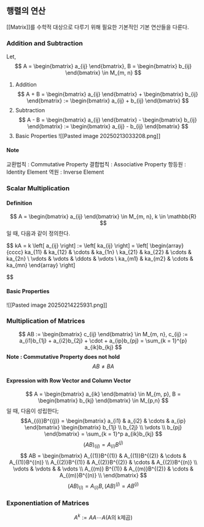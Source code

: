 ## 행렬의 연산

[[Matrix]]를 수학적 대상으로 다루기 위해 필요한 기본적인 기본 연산들을 다룬다.

### Addition and Subtraction
Let,
$$
A = \begin{bmatrix}
a_{ij}
\end{bmatrix}, B = \begin{bmatrix}
b_{ij}
\end{bmatrix} \in M_{m, n}
$$ 
1. Addition
$$
A + B = \begin{bmatrix}
a_{ij}
\end{bmatrix} + \begin{bmatrix}
b_{ij}
\end{bmatrix} := \begin{bmatrix}
a_{ij} + b_{ij}
\end{bmatrix}
$$
2. Subtraction
$$
A - B = \begin{bmatrix}
a_{ij}
\end{bmatrix} - \begin{bmatrix}
b_{ij}
\end{bmatrix} := \begin{bmatrix}
a_{ij} - b_{ij}
\end{bmatrix}
$$
3. Basic Properties
![[Pasted image 20250213033208.png]]

#### Note
교환법칙 : Commutative Property
결합법칙 : Associative Property
항등원 : Identity Element
역원 : Inverse Element

### Scalar Multiplication
#### Definition
$$
A = \begin{bmatrix}
a_{ij}
\end{bmatrix} \in M_{m, n}, k \in \mathbb{R}
$$
일 때, 다음과 같이 정의한다.

$$
kA = k \left[ a_{ij} \right] := \left[ ka_{ij} \right] = \left[ \begin{array}{cccc}
ka_{11} & ka_{12} & \cdots & ka_{1n} \\
ka_{21} & ka_{22} & \cdots & ka_{2n} \\
\vdots & \vdots & \ddots & \vdots \\
ka_{m1} & ka_{m2} & \cdots & ka_{mn}
\end{array} \right]

$$
#### Basic Properties
![[Pasted image 20250214225931.png]]

### Multiplication of Matrices
$$
AB := \begin{bmatrix}
c_{ij}
\end{bmatrix} \in M_{m, n}, c_{ij} := a_{i1}b_{1j} + a_{i2}b_{2j} + \cdot + a_{ip}b_{pj} = \sum_{k = 1}^{p} a_{ik}b_{kj}
$$
**Note  : Commutative Property does not hold**$$
AB \neq BA
$$
#### Expression with Row Vector and Column Vector
$$
A = \begin{bmatrix}
a_{ik}
\end{bmatrix} \in M_{m, p}, B = \begin{bmatrix}
b_{kj}
\end{bmatrix} \in M_{p,n}
$$
일 때, 다음이 성립한다; 
$$A_{(i)}B^{(j)} = \begin{bmatrix}
a_{i1} & a_{i2} & \cdots & a_{ip}
\end{bmatrix}
\begin{bmatrix}
b_{1j} \\ b_{2j} \\ \vdots \\ b_{pj}
\end{bmatrix} = \sum_{k = 1}^p a_{ik}b_{kj}
$$
$$
(AB)_{(ij)} = A_{(i)} B^{(j)}
$$
$$
AB = \begin{bmatrix}
A_{(1)}B^{(1)} & A_{(1)}B^{(2)} & \cdots  & A_{(1)}B^{(n)} \\
A_{(2)}B^{(1)} & A_{(2)}B^{(2)} & \cdots & A_{(2)}B^{(n)} \\
\vdots & \vdots &   & \vdots \\
A_{(m)} B^{(1)} & A_{(m)}B^{(2)} & \cdots & A_{(m)}B^{(n)} \\
\end{bmatrix}
$$
$$
(AB)_{(i)} = A_{(i)}B, (AB)^{(j)} = AB^{(j)}
$$
### Exponentiation of Matrices
$$
A^k := AA\cdots A \text{(A의 k제곱)}
$$

